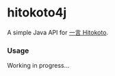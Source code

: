 # hitokoto4j

A simple Java API for [一言 Hitokoto](https://hitokoto.cn/).

### Usage

Working in progress...
